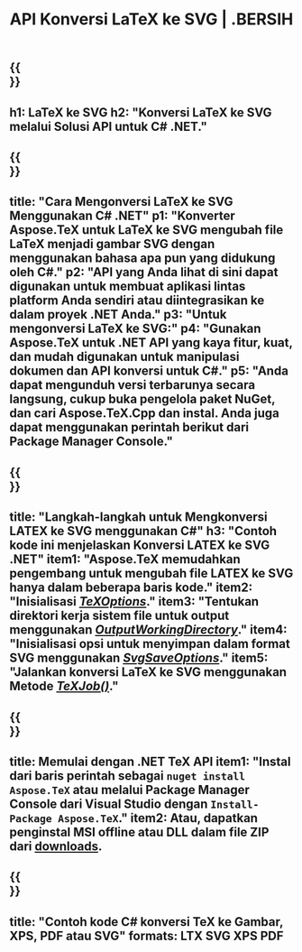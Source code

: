 ﻿---
translation: true
template: /_templates/_conversion-child-net.md
title: API Konversi LaTeX ke SVG | .BERSIH
description: Fungsi konversi LaTeX ke SVG. Integrasikan pustaka .NET lokal ini ke dalam proyek Anda atau gunakan aplikasi lintas platform untuk mengonversi LaTeX ke SVG.
keywords: 'lateks ke svg api net, latex2svg mengintegrasikan c #'
url: /net/conversion/latex-to-svg/
family: tex
platformtag: net
feature: conversion
informat: LATEX
outformat: SVG
otherformats: BMP PNG JPEG TIFF PDF XPS
---

{{<section banner>}}
---
h1: LaTeX ke SVG
h2: "Konversi LaTeX ke SVG melalui Solusi API untuk C# .NET."
---

{{<section overview>}}
---
title: "Cara Mengonversi LaTeX ke SVG Menggunakan C# .NET"
p1: "Konverter Aspose.TeX untuk LaTeX ke SVG mengubah file LaTeX menjadi gambar SVG dengan menggunakan bahasa apa pun yang didukung oleh C#."
p2: "API yang Anda lihat di sini dapat digunakan untuk membuat aplikasi lintas platform Anda sendiri atau diintegrasikan ke dalam proyek .NET Anda."
p3: "Untuk mengonversi LaTeX ke SVG:"
p4: "Gunakan Aspose.TeX untuk .NET API yang kaya fitur, kuat, dan mudah digunakan untuk manipulasi dokumen dan API konversi untuk C#."
p5: "Anda dapat mengunduh versi terbarunya secara langsung, cukup buka pengelola paket NuGet, dan cari Aspose.TeX.Cpp dan instal. Anda juga dapat menggunakan perintah berikut dari Package Manager Console."
---

{{<section feature1>}}
---
title: "Langkah-langkah untuk Mengkonversi LATEX ke SVG menggunakan C#"
h3: "Contoh kode ini menjelaskan Konversi LATEX ke SVG .NET"
item1: "Aspose.TeX memudahkan pengembang untuk mengubah file LATEX ke SVG hanya dalam beberapa baris kode."
item2: "Inisialisasi [*TeXOptions*](https://reference.aspose.com/tex/net/aspose.tex/texoptions/)."
item3: "Tentukan direktori kerja sistem file untuk output menggunakan [*OutputWorkingDirectory*](https://reference.aspose.com/tex/net/aspose.tex/texoptions/outputworkingdirectory/)."
item4: "Inisialisasi opsi untuk menyimpan dalam format SVG menggunakan [*SvgSaveOptions*](https://reference.aspose.com/tex/net/aspose.tex.presentation.image/svgsaveoptions/)."
item5: "Jalankan konversi LaTeX ke SVG menggunakan Metode [*TeXJob()*](https://reference.aspose.com/tex/net/aspose.tex/texjob/)."
---

{{<section feature2>}}
---
title: Memulai dengan .NET TeX API
item1: "Instal dari baris perintah sebagai ```nuget install Aspose.TeX``` atau melalui Package Manager Console dari Visual Studio dengan ```Install-Package Aspose.TeX```."
item2: Atau, dapatkan penginstal MSI offline atau DLL dalam file ZIP dari [downloads](https://releases.aspose.com/tex/net).
---

{{<section widget>}}
---
title: "Contoh kode C# konversi TeX ke Gambar, XPS, PDF atau SVG"
formats: LTX SVG XPS PDF
---